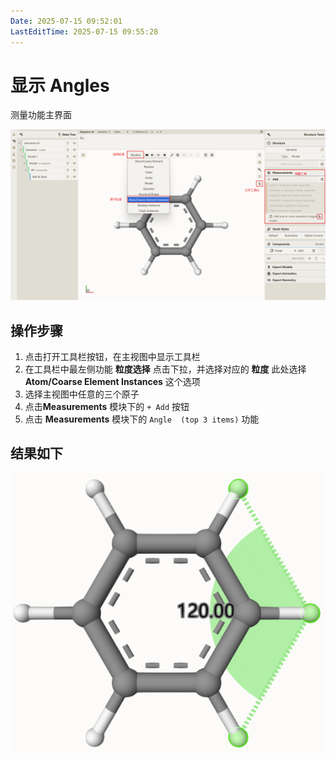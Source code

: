 ```yaml
---
Date: 2025-07-15 09:52:01
LastEditTime: 2025-07-15 09:55:28
---
```

# 显示 Angles

测量功能主界面

![测量主界面](./assets/measurements.png)


## 操作步骤

1. 点击打开工具栏按钮，在主视图中显示工具栏
2. 在工具栏中最左侧功能 **粒度选择** 点击下拉，并选择对应的 **粒度** 此处选择 **Atom/Coarse Element Instances** 这个选项
3. 选择主视图中任意的三个原子
4. 点击**Measurements** 模块下的 `+ Add` 按钮
5. 点击 **Measurements** 模块下的 `Angle  (top 3 items)` 功能


## 结果如下

![Angle](./assets/Angle.png)

